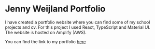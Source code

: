 # Jenny Weijland Portfolio

I have created a portfolio website where you can find some of my school projects and cv.
For this project I used React, TypeScript and Material UI.
The website is hosted on Amplify (AWS).

You can find the link to my portfolio [here](https://main.d1w06sg3ryaukm.amplifyapp.com/)
